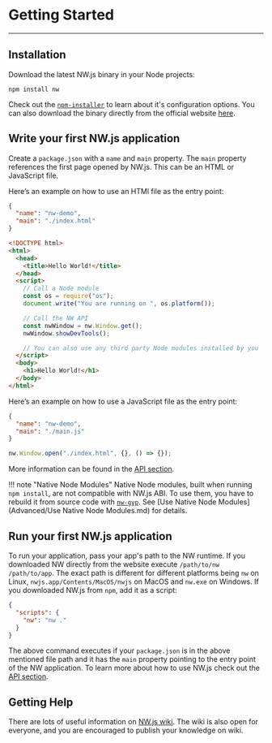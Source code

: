 # Getting Started

---

## Installation

Download the latest NW.js binary in your Node projects:

```shell
npm install nw
```

Check out the [`npm-installer`](https://github.com/nwjs/npm-installer) to learn about it's configuration options. You can also download the binary directly from the official website [here](https://dl.nwjs.io/).

## Write your first NW.js application

Create a `package.json` with a `name` and `main` property. The `main` property references the first page opened by NW.js. This can be an HTML or JavaScript file.

Here’s an example on how to use an HTMl file as the entry point:

```json
{
  "name": "nw-demo",
  "main": "./index.html"
}
```

```html
<!DOCTYPE html>
<html>
  <head>
    <title>Hello World!</title>
  </head>
  <script>
    // Call a Node module
    const os = require("os");
    document.write("You are running on ", os.platform());

    // Call the NW API
    const nwWindow = nw.Window.get();
    nwWindow.showDevTools();

    // You can also use any third party Node modules installed by you
  </script>
  <body>
    <h1>Hello World!</h1>
  </body>
</html>
```

Here’s an example on how to use a JavaScript file as the entry point:

```json
{
  "name": "nw-demo",
  "main": "./main.js"
}
```

```javascript
nw.Window.open("./index.html", {}, () => {});
```

More information can be found in the [API section](../References/App.md).

!!! note "Native Node Modules"
    Native Node modules, built when running `npm install`, are not compatible with NW.js ABI. To use them, you have to rebuild it from source code with [`nw-gyp`](https://github.com/nwjs/nw-gyp). See [Use Native Node Modules](Advanced/Use Native Node Modules.md) for details.

## Run your first NW.js application

To run your application, pass your app's path to the NW runtime. If you downloaded NW directly from the website execute `/path/to/nw /path/to/app`. The exact path is different for different platforms being `nw` on Linux, `nwjs.app/Contents/MacOS/nwjs` on MacOS and `nw.exe` on Windows. If you downloaded NW.js from `npm`, add it as a script:

```json
{
  "scripts": {
    "nw": "nw ."
  }
}
```

The above command executes if your `package.json` is in the above mentioned file path and it has the `main` property pointing to the entry point of the NW application. To learn more about how to use NW.js check out the [API section](../References/App.md).

## Getting Help

There are lots of useful information on [NW.js wiki](https://github.com/nwjs/nw.js/wiki). The wiki is also open for everyone, and you are encouraged to publish your knowledge on wiki.
